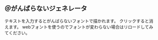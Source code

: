 ＠がんばらないジェネレータ
------------------------------------

テキストを入力するとがんばらないフォントで描かれます。
クリックすると消えます。
webフォントを使うのでフォントが変わらない場合はリロードしてみてください。